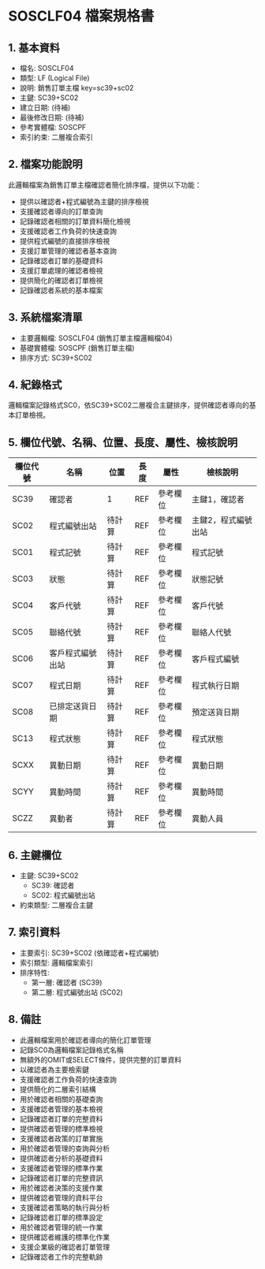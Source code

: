 # SOSCLF04 檔案規格書

## 1. 基本資料
- 檔名: SOSCLF04
- 類型: LF (Logical File)
- 說明: 銷售訂單主檔 key=sc39+sc02
- 主鍵: SC39+SC02
- 建立日期: (待補)
- 最後修改日期: (待補)
- 參考實體檔: SOSCPF
- 索引約束: 二層複合索引

## 2. 檔案功能說明
此邏輯檔案為銷售訂單主檔確認者簡化排序檔，提供以下功能：
- 提供以確認者+程式編號為主鍵的排序檢視
- 支援確認者導向的訂單查詢
- 記錄確認者相關的訂單資料簡化檢視
- 支援確認者工作負荷的快速查詢
- 提供程式編號的直接排序檢視
- 支援訂單管理的確認者基本查詢
- 記錄確認者訂單的基礎資料
- 支援訂單處理的確認者檢視
- 提供簡化的確認者訂單檢視
- 記錄確認者系統的基本檔案

## 3. 系統檔案清單
- 主要邏輯檔: SOSCLF04 (銷售訂單主檔邏輯檔04)
- 基礎實體檔: SOSCPF (銷售訂單主檔)
- 排序方式: SC39+SC02

## 4. 紀錄格式
邏輯檔案記錄格式SC0，依SC39+SC02二層複合主鍵排序，提供確認者導向的基本訂單檢視。

## 5. 欄位代號、名稱、位置、長度、屬性、檢核說明
| 欄位代號 | 名稱 | 位置 | 長度 | 屬性 | 檢核說明 |
|----------|------|------|------|------|----------|
| SC39 | 確認者 | 1 | REF | 參考欄位 | 主鍵1，確認者 |
| SC02 | 程式編號出站 | 待計算 | REF | 參考欄位 | 主鍵2，程式編號出站 |
| SC01 | 程式記號 | 待計算 | REF | 參考欄位 | 程式記號 |
| SC03 | 狀態 | 待計算 | REF | 參考欄位 | 狀態記號 |
| SC04 | 客戶代號 | 待計算 | REF | 參考欄位 | 客戶代號 |
| SC05 | 聯絡代號 | 待計算 | REF | 參考欄位 | 聯絡人代號 |
| SC06 | 客戶程式編號出站 | 待計算 | REF | 參考欄位 | 客戶程式編號 |
| SC07 | 程式日期 | 待計算 | REF | 參考欄位 | 程式執行日期 |
| SC08 | 已排定送貨日期 | 待計算 | REF | 參考欄位 | 預定送貨日期 |
| SC13 | 程式狀態 | 待計算 | REF | 參考欄位 | 程式狀態 |
| SCXX | 異動日期 | 待計算 | REF | 參考欄位 | 異動日期 |
| SCYY | 異動時間 | 待計算 | REF | 參考欄位 | 異動時間 |
| SCZZ | 異動者 | 待計算 | REF | 參考欄位 | 異動人員 |

## 6. 主鍵欄位
- 主鍵: SC39+SC02
  - SC39: 確認者
  - SC02: 程式編號出站
- 約束類型: 二層複合主鍵

## 7. 索引資料
- 主要索引: SC39+SC02 (依確認者+程式編號)
- 索引類型: 邏輯檔案索引
- 排序特性: 
  - 第一層: 確認者 (SC39)
  - 第二層: 程式編號出站 (SC02)

## 8. 備註
- 此邏輯檔案用於確認者導向的簡化訂單管理
- 記錄SC0為邏輯檔案記錄格式名稱
- 無額外的OMIT或SELECT條件，提供完整的訂單資料
- 以確認者為主要檢索鍵
- 支援確認者工作負荷的快速查詢
- 提供簡化的二層索引結構
- 用於確認者相關的基礎查詢
- 支援確認者管理的基本檢視
- 記錄確認者訂單的完整資料
- 提供確認者管理的標準檢視
- 支援確認者政策的訂單實施
- 用於確認者管理的查詢與分析
- 提供確認者分析的基礎資料
- 支援確認者管理的標準作業
- 記錄確認者訂單的完整資訊
- 用於確認者決策的支援作業
- 提供確認者管理的資料平台
- 支援確認者策略的執行與分析
- 記錄確認者訂單的標準設定
- 用於確認者管理的統一作業
- 提供確認者維護的標準化作業
- 支援企業級的確認者訂單管理
- 記錄確認者工作的完整軌跡 